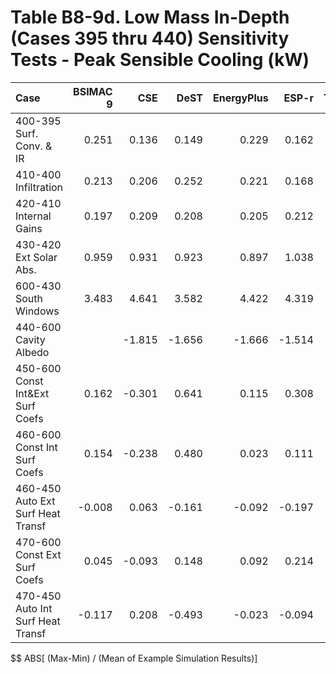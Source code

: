 # Table B8-9d. Low Mass In-Depth (Cases 395 thru 440) Sensitivity Tests - Peak Sensible Cooling (kW)
| Case                              | BSIMAC 9 |    CSE |   DeST | EnergyPlus |  ESP-r | TRNSYS |     |    Min |    Max |   Mean | Dev % $$ |     | TestSoftware1 | 
|:--------------------------------- | --------:| ------:| ------:| ----------:| ------:| ------:| ---:| ------:| ------:| ------:| --------:| ---:| -------------:| 
| 400-395 Surf. Conv. & IR          |    0.251 |  0.136 |  0.149 |      0.229 |  0.162 |  0.107 |     |  0.107 |  0.251 |  0.172 |     83.7 |     |         0.230 | 
| 410-400 Infiltration              |    0.213 |  0.206 |  0.252 |      0.221 |  0.168 |  0.232 |     |  0.168 |  0.252 |  0.215 |     39.0 |     |         0.221 | 
| 420-410 Internal Gains            |    0.197 |  0.209 |  0.208 |      0.205 |  0.212 |  0.210 |     |  0.197 |  0.212 |  0.207 |      7.3 |     |         0.205 | 
| 430-420 Ext Solar Abs.            |    0.959 |  0.931 |  0.923 |      0.897 |  1.038 |  0.890 |     |  0.890 |  1.038 |  0.940 |     15.7 |     |         0.896 | 
| 600-430 South Windows             |    3.483 |  4.641 |  3.582 |      4.422 |  4.319 |  4.342 |     |  3.483 |  4.641 |  4.132 |     28.0 |     |         4.423 | 
| 440-600 Cavity Albedo             |          | -1.815 | -1.656 |     -1.666 | -1.514 | -1.738 |     | -1.815 | -1.514 | -1.678 |     18.0 |     |        -1.666 | 
| 450-600 Const Int&Ext Surf Coefs  |    0.162 | -0.301 |  0.641 |      0.115 |  0.308 |  0.268 |     | -0.301 |  0.641 |  0.199 |    474.2 |     |         0.114 | 
| 460-600 Const Int Surf Coefs      |    0.154 | -0.238 |  0.480 |      0.023 |  0.111 |  0.023 |     | -0.238 |  0.480 |  0.092 |    779.6 |     |         0.022 | 
| 460-450 Auto Ext Surf Heat Transf |   -0.008 |  0.063 | -0.161 |     -0.092 | -0.197 | -0.244 |     | -0.244 |  0.063 | -0.107 |    288.5 |     |        -0.092 | 
| 470-600 Const Ext Surf Coefs      |    0.045 | -0.093 |  0.148 |      0.092 |  0.214 |  0.274 |     | -0.093 |  0.274 |  0.113 |    324.3 |     |         0.092 | 
| 470-450 Auto Int Surf Heat Transf |   -0.117 |  0.208 | -0.493 |     -0.023 | -0.094 |  0.007 |     | -0.493 |  0.208 | -0.085 |    821.0 |     |        -0.022 | 

$$ ABS[ (Max-Min) / (Mean of Example Simulation Results)]


